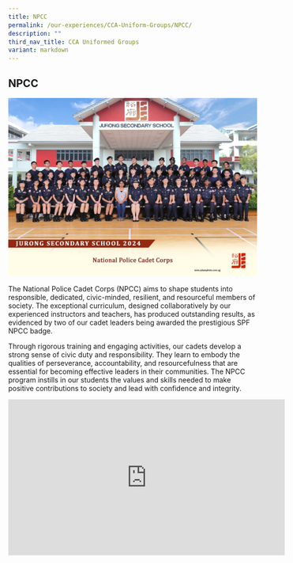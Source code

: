 ```yaml
---
title: NPCC
permalink: /our-experiences/CCA-Uniform-Groups/NPCC/
description: ""
third_nav_title: CCA Uniformed Groups
variant: markdown
---
```

## NPCC 
![NPCC 2024](/images/national_police_cadet_corps_2.jpg)

The National Police Cadet Corps (NPCC) aims to shape students into responsible, dedicated, civic-minded, resilient, and resourceful members of society. The exceptional curriculum, designed collaboratively by our experienced instructors and teachers, has produced outstanding results, as evidenced by two of our cadet leaders being awarded the prestigious SPF NPCC badge.

Through rigorous training and engaging activities, our cadets develop a strong sense of civic duty and responsibility. They learn to embody the qualities of perseverance, accountability, and resourcefulness that are essential for becoming effective leaders in their communities. The NPCC program instills in our students the values and skills needed to make positive contributions to society and lead with confidence and integrity.



<iframe width="560" height="315" src="https://www.youtube.com/embed/16wDy2ivixM" title="YouTube video player" frameborder="0" allow="accelerometer; autoplay; clipboard-write; encrypted-media; gyroscope; picture-in-picture; web-share" allowfullscreen=""></iframe>